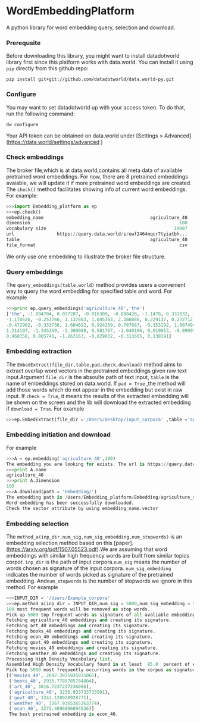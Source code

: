 # WordEmbeddingPlatform
A python library for word embedding query, selection and download.

### Prerequsite
Before downloading this library, you might want to install datadotworld library first since this platform works
with data.world.
You can install it using `pip`  directly from this github repo:
```
pip install git+git://github.com/datadotworld/data.world-py.git
```
### Configure
You may want to set datadotworld up with your access token.
To do that, run the following command:
```
dw configure
```
Your API token can be obtained on data.world under [Settings > Advanced]
(https://data.world/settings/advanced )

### Check embeddings

The broker file,which is at data.world,contains all meta data of available pretrained word embeddings.
For now, there are 8 pretrained embeddings avaiable, we will update it if more pretrained word embeddings are created.
The `check()`  method facilitates showing info of current word embeddings.
For example:
```python
>>>import Embedding_platform as ep
>>>ep.check()
embedding_name                                        agriculture_40
dimension                                                        100
vocabulary size                                                19007
url                https://query.data.world/s/ewf2464mqcr7tyiatbh...
table                                                 agriculture_40
file_format                                                      csv
```
We only use one embedding to illustrate the broker file structure.

### Query embeddings
The `query_embeddings(table,world)` method provides users a convenient way to query the word embedding for specified table and word.
For example
```python
>>>print ep.query_embeddings('agriculture_40','the')
['the', -1.004704, 0.037287, -0.016309, -0.088428, -1.1478, 0.331032, -0.77213, -0.07757, -0.874058, 
-1.170626, -0.253766, 1.137803, 1.045363, 2.386086, 0.229137, 0.272712, -0.334886, -1.015797, 0.662011, 
-0.472902, -0.333736, 1.604692, 0.924259, 0.707687, -0.153192, 1.007494, 1.09558, -1.159106, 0.88615, 
1.214197, -1.345269, -2.309988, 0.581767, -2.040186, 0.019013, -0.090971, -0.690396, 1.578381, -0.441838, 
0.968358, 0.865741, -1.263163, -0.829032, -0.313665, 0.138191]
```
### Embedding extraction
The `EmbedExtract(file_dir,table,pad,check,download)` method aims to extract overlap word vectors in the pretrained embeddings given raw text input.Argument `file_dir` is the absoulte path of text input, `table` is the name of embeddings stored on data.world. If `pad = True` ,the method will add those words which do not appear in the embedding but exist in raw input. If `check = True`, it means the results of the extracted embedding will be shown on the screen and the lib will download the extracted embedding if `download = True`.
For example
```python
>>>ep.EmbedExtract(file_dir ='/Users/Desktop/input_corpora' ,table ='agriculture_40',pad = True,check = True,download = True)
```
### Embedding initiation and download
For example
```python
>>>A = ep.embedding('agriculture_40',100)
The embedding you are looking for exists. The url is https://query.data.world/s/enfkzx0yrnxevzcy9m7fm81hi
>>>print A.name
agriculture_40
>>>print A.dimension
100
>>>A.download(path = 'Embedding/')
The embedding path is /Users/Embedding_platform/Embedding/agriculture_40.csv .
Word embedding has been successfully downloaded.
Check the vector attribute by using embedding_name.vector
```
### Embedding selection
The `method_a(inp_dir,num_sig,num_sig_embedding,num_stopwords)` is an embedding selection method based on this [paper].
(https://arxiv.org/pdf/1507.05523.pdf).We are assuming that word embeddings with similar high frequency words are built from similar topics corpor.
`inp_dir` is the path of input corpora.`num_sig` means the number of words chosen as signature of the input corpora. `num_sig_embedding` indicates the number of words picked as signature of the pretrained embedding. And`num_stopwords` is the number of stopwords we ignore in this method.
For example
```python
>>>INPUT_DIR = '/Users/Example_corpora'
>>>ep.method_a(inp_dir = INPUT_DIR,num_sig = 5000,num_sig_embedding = 5000,num_stopwords = 100)
100 most frequent words will be removed as stop words.
Pick up 5000 top frequent words as signature of all avaliable embeddings.
Fetching agriculture_40 embeddings and creating its signature.
Fetching art_40 embeddings and creating its signature.
Fetching books_40 embeddings and creating its signature.
Fetching econ_40 embeddings and creating its signature.
Fetching govt_40 embeddings and creating its signature.
Fetching movies_40 embeddings and creating its signature.
Fetching weather_40 embeddings and creating its signature.
Processing High Density Vocabulary list.
Assembled High Density Vocabulary found in at least  85.0  percent of embeddings.
Pick top 5000 most frequently occurring words in the corpus as signature. 
[('movies_40', 2892.3935935935065),
 ('books_40', 2915.7785785784804),
 ('art_40', 3016.7237237236086),
 ('agriculture_40', 3236.933733733591),
 ('govt_40', 3243.128928928771),
 ('weather_40', 3267.9365365363774),
 ('econ_40', 3275.4096096094536)]
 The best pretrained embedding is econ_40.
 ```
 


